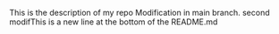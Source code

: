This is the description of my repo
Modification in main branch.
second modifThis is a new line at the bottom of the README.md
